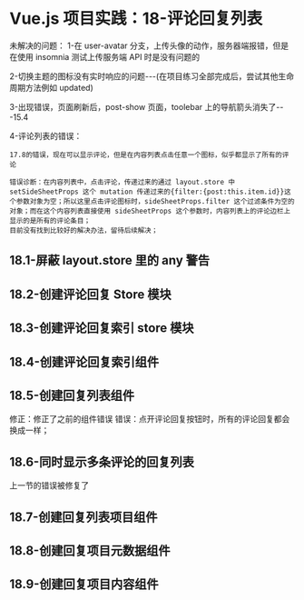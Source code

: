 # Vue.js 项目实践：18-评论回复列表

未解决的问题：
1-在 user-avatar 分支，上传头像的动作，服务器端报错，但是在使用 insomnia 测试上传服务端 API 时是没有问题的

2-切换主题的图标没有实时响应的问题---(在项目练习全部完成后，尝试其他生命周期方法例如 updated)

3-出现错误，页面刷新后，post-show 页面，toolebar 上的导航箭头消失了---15.4

4-评论列表的错误：

    17.8的错误，现在可以显示评论，但是在内容列表点击任意一个图标，似乎都显示了所有的评论

    错误诊断：在内容列表中，点击评论，传递过来的通过 layout.store 中 setSideSheetProps 这个 mutation 传递过来的{filter:{post:this.item.id}}这个参数对象为空；所以这里点击评论图标时，sideSheetProps.filter 这个过滤条件为空的对象；而在这个内容列表直接使用 sideSheetProps 这个参数时，内容列表上的评论边栏上显示的是所有的评论条目；
    目前没有找到比较好的解决办法，留待后续解决；

## 18.1-屏蔽 layout.store 里的 any 警告

## 18.2-创建评论回复 Store 模块

## 18.3-创建评论回复索引 store 模块

## 18.4-创建评论回复索引组件

## 18.5-创建回复列表组件

修正：修正了之前的组件错误
错误：点开评论回复按钮时，所有的评论回复都会换成一样；

## 18.6-同时显示多条评论的回复列表

上一节的错误被修复了

## 18.7-创建回复列表项目组件

## 18.8-创建回复项目元数据组件

## 18.9-创建回复项目内容组件
